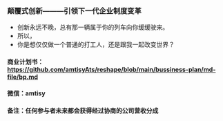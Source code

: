### 颠覆式创新———引领下一代企业制度变革
- 创新永远不晚，总有那一辆属于你的列车向你缓缓驶来。
- 所以，
- 你是想仅仅做一个普通的打工人，还是跟我一起改变世界？


#### 商业计划书： https://github.com/amtisyAts/reshape/blob/main/bussiness-plan/md-file/bp.md
#### 微信：amtisy
#### 备注：任何参与者未来都会获得经过协商的公司营收分成